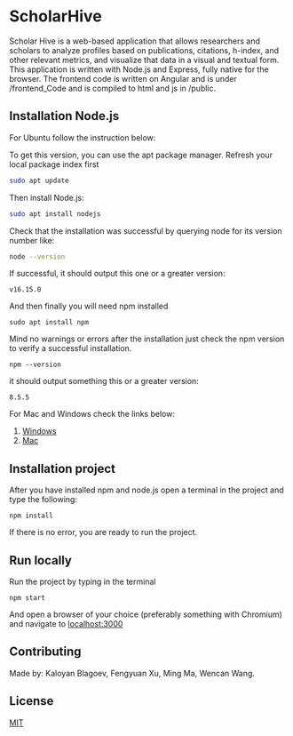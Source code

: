 # ScholarHive
Scholar Hive is a web-based application that allows researchers and scholars to analyze profiles based on publications, citations, h-index, and other relevant metrics, and visualize that data in a visual and textual form.
This application is written with Node.js and Express, fully native for the browser.
The frontend code is written on Angular and is under /frontend_Code and is compiled to html and js in /public.

## Installation Node.js
For Ubuntu follow the instruction below:

To get this version, you can use the apt package manager.
Refresh your local package index first
```bash 
sudo apt update
```
Then install Node.js:
```bash 
sudo apt install nodejs
```
Check that the installation was successful by querying node for its version number like:
```bash 
node --version
```
If successful, it should output this one or a greater version:
```npm
v16.15.0
```
And then finally you will need npm installed
```npm
sudo apt install npm
```
Mind no warnings or errors after the installation just
check the npm version to verify a successful installation.
```npm 
npm --version
```
it should output something this or a greater version:
```npm 
8.5.5
```

For Mac and Windows check the links below:
1. [Windows](https://radixweb.com/blog/installing-npm-and-nodejs-on-windows-and-mac#windows)
2. [Mac](https://radixweb.com/blog/installing-npm-and-nodejs-on-windows-and-mac#mac) 


## Installation project
After you have installed npm and node.js 
open a terminal in the project and type the following:
```npm
npm install
```
If there is no error, you are ready to run the project.

## Run locally
Run the project by typing in the terminal 
```npm
npm start
```
And open a browser of your choice (preferably something with Chromium) and navigate to
[localhost:3000](http://localhost:3000)

## Contributing
Made by: 
Kaloyan Blagoev, Fengyuan Xu, Ming Ma, Wencan Wang.
## License
[MIT](https://choosealicense.com/licenses/mit/)
